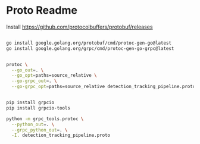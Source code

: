 # Proto Readme

Install https://github.com/protocolbuffers/protobuf/releases

```bash

go install google.golang.org/protobuf/cmd/protoc-gen-go@latest
go install google.golang.org/grpc/cmd/protoc-gen-go-grpc@latest


protoc \
  --go_out=. \
  --go_opt=paths=source_relative \
  --go-grpc_out=. \
  --go-grpc_opt=paths=source_relative detection_tracking_pipeline.proto


pip install grpcio
pip install grpcio-tools

python -m grpc_tools.protoc \
  --python_out=. \
  --grpc_python_out=. \
  -I. detection_tracking_pipeline.proto

  
```